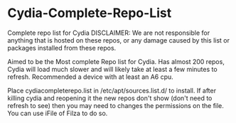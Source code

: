 # Cydia-Complete-Repo-List
Complete repo list for Cydia
DISCLAIMER: We are not responsible for anything that is hosted on these repos, or any damage caused by this list or packages installed from these repos.

Aimed to be the Most complete Repo list for Cydia. Has almost 200 repos, Cydia will load much slower and will likely take at least a few minutes to refresh. Recommended a device with at least an A6 cpu.

 Place cydiacompleterepo.list in /etc/apt/sources.list.d/ to install. If after killing cydia and reopening it the new repos don't show (don't need to refresh to see) then you may need to changes the permissions on the file. You can use iFile of Filza to do so.
